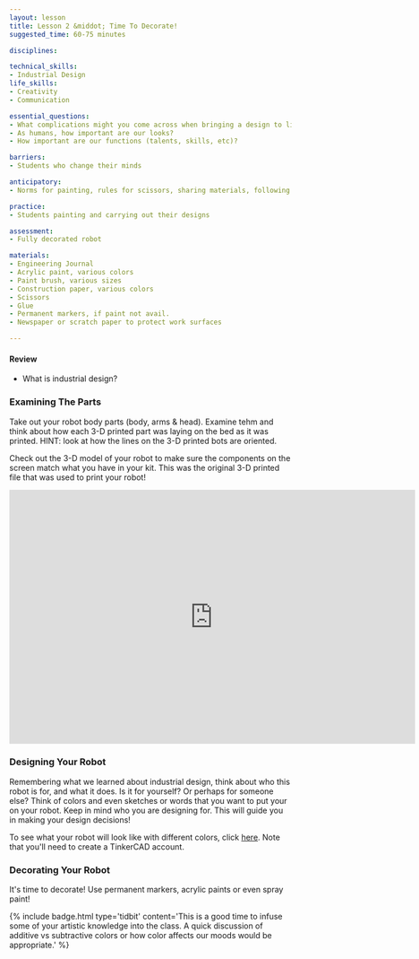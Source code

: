```yaml
---
layout: lesson
title: Lesson 2 &middot; Time To Decorate!
suggested_time: 60-75 minutes

disciplines:

technical_skills:
- Industrial Design
life_skills:
- Creativity
- Communication

essential_questions:
- What complications might you come across when bringing a design to life?
- As humans, how important are our looks?  
- How important are our functions (talents, skills, etc)?  

barriers: 
- Students who change their minds  

anticipatory:
- Norms for painting, rules for scissors, sharing materials, following a design or changing designs as necessary

practice:
- Students painting and carrying out their designs

assessment:
- Fully decorated robot

materials:
- Engineering Journal
- Acrylic paint, various colors
- Paint brush, various sizes
- Construction paper, various colors
- Scissors
- Glue
- Permanent markers, if paint not avail.
- Newspaper or scratch paper to protect work surfaces

---
```

#### Review
* What is industrial design?

### Examining The Parts
Take out your robot body parts (body, arms & head).  Examine tehm and think about how each 3-D printed part was laying on the bed as it was printed.  HINT: look at how the lines on the 3-D printed bots are oriented.

Check out the 3-D model of your robot to make sure the components on the screen match what you have in your kit.  This was the original 3-D printed file that was used to print your robot!  

<iframe width="725" height="453" src="https://www.tinkercad.com/embed/9RUh82CEU99?editbtn=1" frameborder="0" marginwidth="0" marginheight="0" scrolling="no"></iframe>

### Designing Your Robot
Remembering what we learned about industrial design, think about who this robot is for, and what it does.  Is it for yourself?  Or perhaps for someone else?  Think of colors and even sketches or words that you want to put your on your robot.  Keep in mind who you are designing for.  This will guide you in making your design decisions!

To see what your robot will look like with different colors, click <a href="https://www.tinkercad.com/things/9RUh82CEU99" target="_blank">here</a>. Note that you'll need to create a TinkerCAD account.

### Decorating Your Robot
It's time to decorate!  Use permanent markers, acrylic paints or even spray paint!

{% include badge.html type='tidbit' content='This is a good time to infuse some of your artistic knowledge into the class. A quick discussion of additive vs subtractive colors or how color affects our moods would be appropriate.' %}
